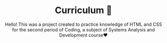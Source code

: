<h1 align="center">Curriculum 💼</h1>

<p align="center">Hello! This was a project created to practice knowledge of HTML and CSS for the second period of Coding, a subject of Systems Analysis and Development course❤️</p><br>
